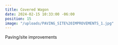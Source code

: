 ```yaml
---
title: Covered Wagon
date: 2024-02-15 10:33:00 -06:00
position: 15
image: "/uploads/PAVING_SITE%20IMPROVEMENTS_1.jpg"
---
```


Paving/site improvements